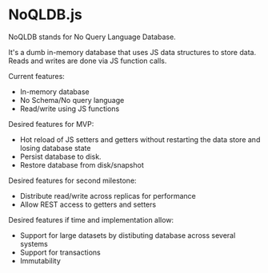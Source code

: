 # NoQLDB.js

NoQLDB stands for No Query Language Database.

It's a dumb in-memory database that uses JS data structures to store data.
Reads and writes are done via JS function calls.

Current features:
- In-memory database
- No Schema/No query language
- Read/write using JS functions

Desired features for MVP:
- Hot reload of JS setters and getters without restarting the data store and losing database state
- Persist database to disk.
- Restore database from disk/snapshot

Desired features for second milestone:
- Distribute read/write across replicas for performance
- Allow REST access to getters and setters

Desired features if time and implementation allow:
- Support for large datasets by distibuting database across several systems
- Support for transactions
- Immutability